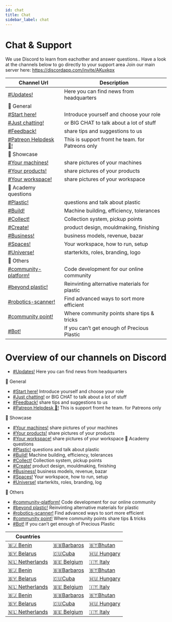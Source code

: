 ```yaml
---
id: chat
title: Chat
sidebar_label: chat
---
```

# Chat & Support

We use Discord to learn from eachother and answer questions..
Have a look at the channels below to go directly to your support area
Join our main server here: https://discordapp.com/invite/AKuxkpx



| Channel Url  |   Description     |
|----------|-------------|
|[#Updates!](http://google.com) |  Here you can find news from headquarters |
|💬 General||
| [#Start here!](http://google.com)        | Introduce yourself and choose your role  |
| [#Just chatting!](http://google.com)   |  or BIG CHAT to talk about a lot of stuff   |
| [#Feedback!](http://google.com)    | share tips and suggestions to us |
| [#Patreon Helpdesk 🤙!](http://google.com)  | This is support fromt he team. for Patreons only|
|💫 Showcase||
| [#Your machines!](http://google.com)   | share pictures of your machines|
| [#Your products!](http://google.com)   | share pictures of your products|
| [#Your workspace!](http://google.com)   | share pictures of your workspace|
|📓 Academy questions||
| [#Plastic!](http://google.com)   | questions and talk about plastic|
| [#Build!](http://google.com)   | Machine building, efficiency, tolerances|
| [#Collect!](http://google.com)   | Collection system, pickup points|
| [#Create!](http://google.com)    | product design, mouldmaking, finishing|
| [#Business!](http://google.com)   | business models, revenue, bazar|
| [#Spaces!](http://google.com)    | Your workspace, how to run, setup|
| [#Universe!](http://google.com)  | starterkits, roles, branding, logo|
|🤖 Others||
| [#community-platform!](http://google.com)  | Code development for our online community|
| [#beyond plastic!](http://google.com)  | Reinvinting alternative materials for plastic|
| [#robotics-scanner!](http://google.com)  | Find advanced ways to sort more efficient|
| [#community point!](http://google.com)  | Where community points share tips & tricks|
| [#Bot!](http://google.com)  | If you can’t get enough of Precious Plastic|





# Overview of our channels on Discord

* [#Updates!](http://google.com)  Here you can find news from headquarters

💬 General
 * [#Start here!](http://google.com)         Introduce yourself and choose your role  
 * [#Just chatting!](http://google.com)     or BIG CHAT to talk about a lot of stuff   
 * [#Feedback!](http://google.com)     share tips and suggestions to us
 * [#Patreon Helpdesk 🤙!](http://google.com)   This is support fromt he team. for Patreons only

💫 Showcase
 * [#Your machines!](http://google.com)    share pictures of your machines
 * [#Your products!](http://google.com)    share pictures of your products
 * [#Your workspace!](http://google.com)    share pictures of your workspace
📓 Academy questions
 * [#Plastic!](http://google.com)    questions and talk about plastic
 * [#Build!](http://google.com)    Machine building, efficiency, tolerances
 * [#Collect!](http://google.com)    Collection system, pickup points
 * [#Create!](http://google.com)     product design, mouldmaking, finishing
 * [#Business!](http://google.com)    business models, revenue, bazar
 * [#Spaces!](http://google.com)     Your workspace, how to run, setup
 * [#Universe!](http://google.com)   starterkits, roles, branding, log

🤖 Others
 * [#community-platform!](http://google.com)   Code development for our online community
 * [#beyond plastic!](http://google.com)   Reinvinting alternative materials for plastic
 * [#robotics-scanner!](http://google.com)   Find advanced ways to sort more efficient
 * [#community point!](http://google.com) Where community points share tips & tricks
 * [#Bot!](http://google.com)   If you can’t get enough of Precious Plastic





| Countries  |        |  |
|----------|-------------|-------------|
| [🇧🇯 Benin](http://google.com)  | [🇧🇧Barbaros](http://google.com)|[🇧🇹Bhutan](http://google.com)|
| [🇧🇾 Belarus](http://google.com)  | [🇨🇺Cuba](http://google.com)|[🇭🇺 Hungary](http://google.com)|
| [🇳🇱 Netherlands](http://google.com)  | [🇧🇪 Belgium](http://google.com)|[🇮🇹 Italy](http://google.com)|
| [🇧🇯 Benin](http://google.com)  | [🇧🇧Barbaros](http://google.com)|[🇧🇹Bhutan](http://google.com)|
| [🇧🇾 Belarus](http://google.com)  | [🇨🇺Cuba](http://google.com)|[🇭🇺 Hungary](http://google.com)|
| [🇳🇱 Netherlands](http://google.com)  | [🇧🇪 Belgium](http://google.com)|[🇮🇹 Italy](http://google.com)|
| [🇧🇯 Benin](http://google.com)  | [🇧🇧Barbaros](http://google.com)|[🇧🇹Bhutan](http://google.com)|
| [🇧🇾 Belarus](http://google.com)  | [🇨🇺Cuba](http://google.com)|[🇭🇺 Hungary](http://google.com)|
| [🇳🇱 Netherlands](http://google.com)  | [🇧🇪 Belgium](http://google.com)|[🇮🇹 Italy](http://google.com)|
